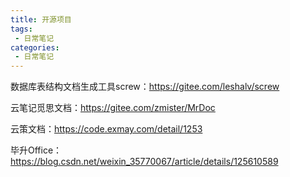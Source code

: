 ```yaml
---
title: 开源项目
tags:
 - 日常笔记
categories: 
 - 日常笔记
---
```




数据库表结构文档生成工具screw：https://gitee.com/leshalv/screw

云笔记觅思文档：https://gitee.com/zmister/MrDoc

云策文档：https://code.exmay.com/detail/1253

毕升Office：https://blog.csdn.net/weixin_35770067/article/details/125610589

